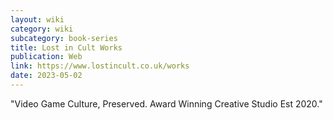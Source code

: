 ```yaml
---
layout: wiki
category: wiki
subcategory: book-series
title: Lost in Cult Works
publication: Web
link: https://www.lostincult.co.uk/works
date: 2023-05-02
---
```


"Video Game Culture, Preserved. Award Winning Creative Studio Est 2020."
